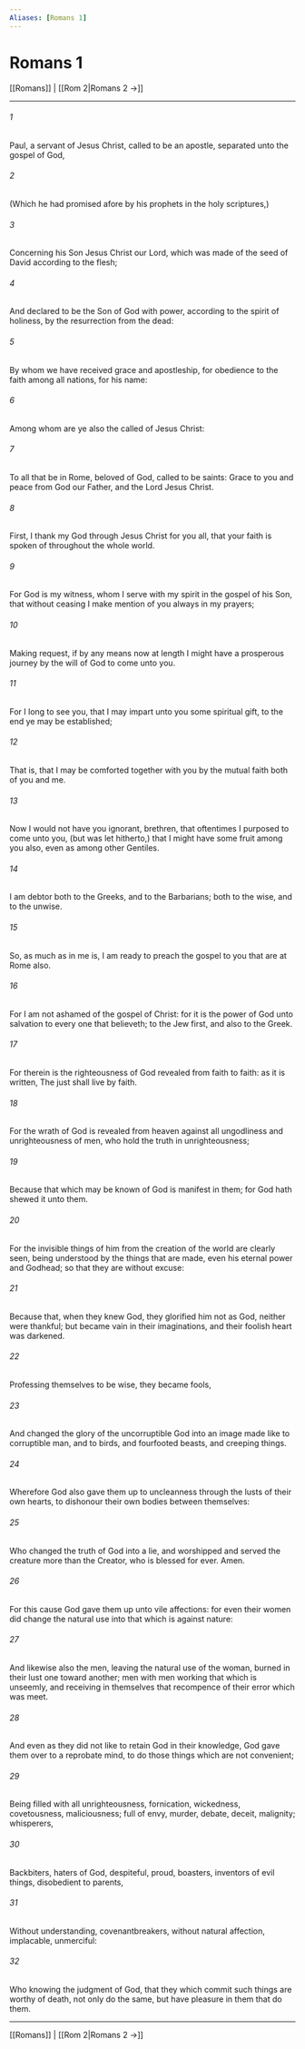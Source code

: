 ```yaml
---
Aliases: [Romans 1]
---
```

# Romans 1

[[Romans]] | [[Rom 2|Romans 2 →]]
***



###### 1 
Paul, a servant of Jesus Christ, called to be an apostle, separated unto the gospel of God, 

###### 2 
(Which he had promised afore by his prophets in the holy scriptures,) 

###### 3 
Concerning his Son Jesus Christ our Lord, which was made of the seed of David according to the flesh; 

###### 4 
And declared to be the Son of God with power, according to the spirit of holiness, by the resurrection from the dead: 

###### 5 
By whom we have received grace and apostleship, for obedience to the faith among all nations, for his name: 

###### 6 
Among whom are ye also the called of Jesus Christ: 

###### 7 
To all that be in Rome, beloved of God, called to be saints: Grace to you and peace from God our Father, and the Lord Jesus Christ. 

###### 8 
First, I thank my God through Jesus Christ for you all, that your faith is spoken of throughout the whole world. 

###### 9 
For God is my witness, whom I serve with my spirit in the gospel of his Son, that without ceasing I make mention of you always in my prayers; 

###### 10 
Making request, if by any means now at length I might have a prosperous journey by the will of God to come unto you. 

###### 11 
For I long to see you, that I may impart unto you some spiritual gift, to the end ye may be established; 

###### 12 
That is, that I may be comforted together with you by the mutual faith both of you and me. 

###### 13 
Now I would not have you ignorant, brethren, that oftentimes I purposed to come unto you, (but was let hitherto,) that I might have some fruit among you also, even as among other Gentiles. 

###### 14 
I am debtor both to the Greeks, and to the Barbarians; both to the wise, and to the unwise. 

###### 15 
So, as much as in me is, I am ready to preach the gospel to you that are at Rome also. 

###### 16 
For I am not ashamed of the gospel of Christ: for it is the power of God unto salvation to every one that believeth; to the Jew first, and also to the Greek. 

###### 17 
For therein is the righteousness of God revealed from faith to faith: as it is written, The just shall live by faith. 

###### 18 
For the wrath of God is revealed from heaven against all ungodliness and unrighteousness of men, who hold the truth in unrighteousness; 

###### 19 
Because that which may be known of God is manifest in them; for God hath shewed it unto them. 

###### 20 
For the invisible things of him from the creation of the world are clearly seen, being understood by the things that are made, even his eternal power and Godhead; so that they are without excuse: 

###### 21 
Because that, when they knew God, they glorified him not as God, neither were thankful; but became vain in their imaginations, and their foolish heart was darkened. 

###### 22 
Professing themselves to be wise, they became fools, 

###### 23 
And changed the glory of the uncorruptible God into an image made like to corruptible man, and to birds, and fourfooted beasts, and creeping things. 

###### 24 
Wherefore God also gave them up to uncleanness through the lusts of their own hearts, to dishonour their own bodies between themselves: 

###### 25 
Who changed the truth of God into a lie, and worshipped and served the creature more than the Creator, who is blessed for ever. Amen. 

###### 26 
For this cause God gave them up unto vile affections: for even their women did change the natural use into that which is against nature: 

###### 27 
And likewise also the men, leaving the natural use of the woman, burned in their lust one toward another; men with men working that which is unseemly, and receiving in themselves that recompence of their error which was meet. 

###### 28 
And even as they did not like to retain God in their knowledge, God gave them over to a reprobate mind, to do those things which are not convenient; 

###### 29 
Being filled with all unrighteousness, fornication, wickedness, covetousness, maliciousness; full of envy, murder, debate, deceit, malignity; whisperers, 

###### 30 
Backbiters, haters of God, despiteful, proud, boasters, inventors of evil things, disobedient to parents, 

###### 31 
Without understanding, covenantbreakers, without natural affection, implacable, unmerciful: 

###### 32 
Who knowing the judgment of God, that they which commit such things are worthy of death, not only do the same, but have pleasure in them that do them.

***
[[Romans]] | [[Rom 2|Romans 2 →]]
